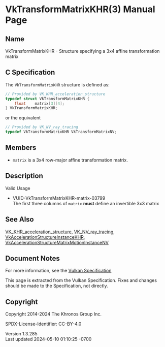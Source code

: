 # VkTransformMatrixKHR(3) Manual Page

## Name

VkTransformMatrixKHR - Structure specifying a 3x4 affine transformation
matrix



## <a href="#_c_specification" class="anchor"></a>C Specification

The `VkTransformMatrixKHR` structure is defined as:

``` c
// Provided by VK_KHR_acceleration_structure
typedef struct VkTransformMatrixKHR {
    float    matrix[3][4];
} VkTransformMatrixKHR;
```

or the equivalent

``` c
// Provided by VK_NV_ray_tracing
typedef VkTransformMatrixKHR VkTransformMatrixNV;
```

## <a href="#_members" class="anchor"></a>Members

- `matrix` is a 3x4 row-major affine transformation matrix.

## <a href="#_description" class="anchor"></a>Description

Valid Usage

- <a href="#VUID-VkTransformMatrixKHR-matrix-03799"
  id="VUID-VkTransformMatrixKHR-matrix-03799"></a>
  VUID-VkTransformMatrixKHR-matrix-03799  
  The first three columns of `matrix` **must** define an invertible 3x3
  matrix

## <a href="#_see_also" class="anchor"></a>See Also

[VK_KHR_acceleration_structure](https://registry.khronos.org/vulkan/specs/1.3-extensions/man/html/VK_KHR_acceleration_structure.html),
[VK_NV_ray_tracing](https://registry.khronos.org/vulkan/specs/1.3-extensions/man/html/VK_NV_ray_tracing.html),
[VkAccelerationStructureInstanceKHR](https://registry.khronos.org/vulkan/specs/1.3-extensions/man/html/VkAccelerationStructureInstanceKHR.html),
[VkAccelerationStructureMatrixMotionInstanceNV](https://registry.khronos.org/vulkan/specs/1.3-extensions/man/html/VkAccelerationStructureMatrixMotionInstanceNV.html)

## <a href="#_document_notes" class="anchor"></a>Document Notes

For more information, see the <a
href="https://registry.khronos.org/vulkan/specs/1.3-extensions/html/vkspec.html#VkTransformMatrixKHR"
target="_blank" rel="noopener">Vulkan Specification</a>

This page is extracted from the Vulkan Specification. Fixes and changes
should be made to the Specification, not directly.

## <a href="#_copyright" class="anchor"></a>Copyright

Copyright 2014-2024 The Khronos Group Inc.

SPDX-License-Identifier: CC-BY-4.0

Version 1.3.285  
Last updated 2024-05-10 01:10:25 -0700
